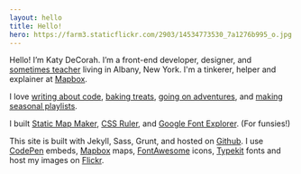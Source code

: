 ```yaml
---
layout: hello
title: Hello!
hero: https://farm3.staticflickr.com/2903/14534773530_7a1276b995_o.jpg
---
```


Hello! I&rsquo;m Katy DeCorah. I&rsquo;m a front-end developer, designer, and [sometimes teacher](/card-catalog/#teaching) living in Albany, New&nbsp;York. I'm a tinkerer, helper and explainer at [Mapbox](//www.mapbox.com).

I love [writing about code](/card-catalog/#code), [baking treats](/card-catalog/#epicurean), [going on adventures](/card-catalog/#adventures), and [making seasonal playlists](/card-catalog/#playlists).

I built [Static Map Maker](http://staticmapmaker.com/), [CSS Ruler](http://katydecorah.com/css-ruler/), and [Google Font Explorer](http://katydecorah.com/google-font-explorer/). (For funsies!)

This site is built with Jekyll, Sass, Grunt, and hosted on [Github](https://github.com/katydecorah/katydecorah.github.com). I use [CodePen](http://codepen.io/) embeds, [Mapbox](https://www.mapbox.com/developers/api/static/) maps, [FontAwesome](http://fortawesome.github.io/Font-Awesome/icons/) icons,  [Typekit](https://typekit.com/) fonts and host my images on [Flickr](https://www.flickr.com/).
